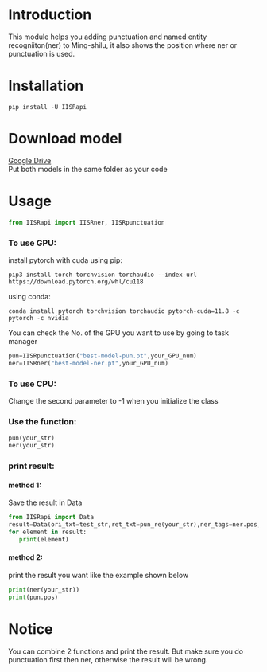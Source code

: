 # Introduction
This module helps you adding punctuation and named entity recogniiton(ner) to Ming-shilu, it also shows the position where ner or punctuation is used.
# Installation
```
pip install -U IISRapi
```
# Download model
[Google Drive](https://drive.google.com/file/d/1XaLt9skosuU-3VOqMCFyub6drf1SiQyz/view?usp=sharing)  
Put both models in the same folder as your code
# Usage
```python
from IISRapi import IISRner, IISRpunctuation
```
### To use GPU:
install pytorch with cuda using pip:  
```
pip3 install torch torchvision torchaudio --index-url https://download.pytorch.org/whl/cu118
```
using conda:  
```
conda install pytorch torchvision torchaudio pytorch-cuda=11.8 -c pytorch -c nvidia
```
You can check the No. of the GPU you want to use by going to task manager
```python
pun=IISRpunctuation("best-model-pun.pt",your_GPU_num)
ner=IISRner("best-model-ner.pt",your_GPU_num)
```
### To use CPU:
Change the second parameter to -1 when you initialize the class

### Use the function:
```python
pun(your_str)
ner(your_str)
```

### print result:

#### method 1:
Save the result in Data
```python
from IISRapi import Data
result=Data(ori_txt=test_str,ret_txt=pun_re(your_str),ner_tags=ner.pos,punct=pun.pos)
for element in result:
   print(element)
```
#### method 2:
print the result you want like the example shown below
```python
print(ner(your_str))
print(pun.pos)
```
# Notice
You can combine 2 functions and print the result. But make sure you do punctuation first then ner, otherwise the result will be wrong.
